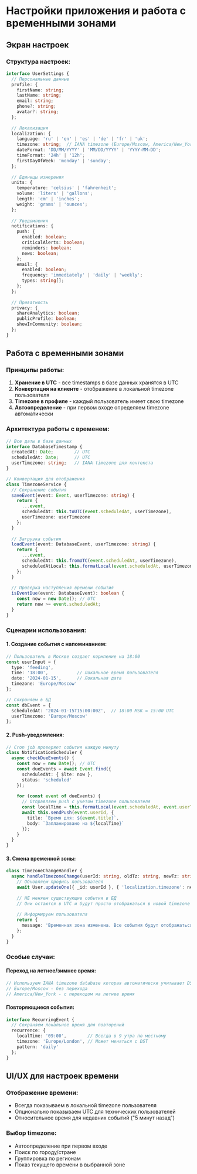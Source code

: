 # Настройки приложения и работа с временными зонами

## Экран настроек

### Структура настроек:
```typescript
interface UserSettings {
  // Персональные данные
  profile: {
    firstName: string;
    lastName: string;
    email: string;
    phone?: string;
    avatar?: string;
  };
  
  // Локализация
  localization: {
    language: 'ru' | 'en' | 'es' | 'de' | 'fr' | 'uk';
    timezone: string;  // IANA timezone (Europe/Moscow, America/New_York)
    dateFormat: 'DD/MM/YYYY' | 'MM/DD/YYYY' | 'YYYY-MM-DD';
    timeFormat: '24h' | '12h';
    firstDayOfWeek: 'monday' | 'sunday';
  };
  
  // Единицы измерения
  units: {
    temperature: 'celsius' | 'fahrenheit';
    volume: 'liters' | 'gallons';
    length: 'cm' | 'inches';
    weight: 'grams' | 'ounces';
  };
  
  // Уведомления
  notifications: {
    push: {
      enabled: boolean;
      criticalAlerts: boolean;
      reminders: boolean;
      news: boolean;
    };
    email: {
      enabled: boolean;
      frequency: 'immediately' | 'daily' | 'weekly';
      types: string[];
    };
  };
  
  // Приватность
  privacy: {
    shareAnalytics: boolean;
    publicProfile: boolean;
    showInCommunity: boolean;
  };
}
```

## Работа с временными зонами

### Принципы работы:
1. **Хранение в UTC** - все timestamps в базе данных хранятся в UTC
2. **Конвертация на клиенте** - отображение в локальной timezone пользователя
3. **Timezone в профиле** - каждый пользователь имеет свою timezone
4. **Автоопределение** - при первом входе определяем timezone автоматически

### Архитектура работы с временем:
```typescript
// Все даты в базе данных
interface DatabaseTimestamp {
  createdAt: Date;        // UTC
  scheduledAt: Date;      // UTC
  userTimezone: string;   // IANA timezone для контекста
}

// Конвертация для отображения
class TimezoneService {
  // Сохранение события
  saveEvent(event: Event, userTimezone: string) {
    return {
      ...event,
      scheduledAt: this.toUTC(event.scheduledAt, userTimezone),
      userTimezone: userTimezone
    };
  }
  
  // Загрузка события
  loadEvent(event: DatabaseEvent, userTimezone: string) {
    return {
      ...event,
      scheduledAt: this.fromUTC(event.scheduledAt, userTimezone),
      scheduledAtLocal: this.formatLocal(event.scheduledAt, userTimezone)
    };
  }
  
  // Проверка наступления времени события
  isEventDue(event: DatabaseEvent): boolean {
    const now = new Date(); // UTC
    return now >= event.scheduledAt;
  }
}
```

### Сценарии использования:

#### 1. Создание события с напоминанием:
```typescript
// Пользователь в Москве создает кормление на 18:00
const userInput = {
  type: 'feeding',
  time: '18:00',           // Локальное время пользователя
  date: '2024-01-15',      // Локальная дата
  timezone: 'Europe/Moscow'
};

// Сохраняем в БД
const dbEvent = {
  scheduledAt: '2024-01-15T15:00:00Z',  // 18:00 MSK = 15:00 UTC
  userTimezone: 'Europe/Moscow'
};
```

#### 2. Push-уведомления:
```typescript
// Cron job проверяет события каждую минуту
class NotificationScheduler {
  async checkDueEvents() {
    const now = new Date(); // UTC
    const dueEvents = await Event.find({
      scheduledAt: { $lte: now },
      status: 'scheduled'
    });
    
    for (const event of dueEvents) {
      // Отправляем push с учетом timezone пользователя
      const localTime = this.formatLocal(event.scheduledAt, event.userTimezone);
      await this.sendPush(event.userId, {
        title: `Время для: ${event.title}`,
        body: `Запланировано на ${localTime}`
      });
    }
  }
}
```

#### 3. Смена временной зоны:
```typescript
class TimezoneChangeHandler {
  async handleTimezoneChange(userId: string, oldTz: string, newTz: string) {
    // Обновляем профиль пользователя
    await User.updateOne({ _id: userId }, { 'localization.timezone': newTz });
    
    // НЕ меняем существующие события в БД
    // Они остаются в UTC и будут просто отображаться в новой timezone
    
    // Информируем пользователя
    return {
      message: 'Временная зона изменена. Все события будут отображаться в новом часовом поясе.'
    };
  }
}
```

### Особые случаи:

#### Переход на летнее/зимнее время:
```typescript
// Используем IANA timezone database которая автоматически учитывает DST
// Europe/Moscow - без перехода
// America/New_York - с переходом на летнее время
```

#### Повторяющиеся события:
```typescript
interface RecurringEvent {
  // Сохраняем локальное время для повторений
  recurrence: {
    localTime: '09:00',        // Всегда в 9 утра по местному
    timezone: 'Europe/London', // Может меняться с DST
    pattern: 'daily'
  };
}
```

## UI/UX для настроек времени

### Отображение времени:
- Всегда показываем в локальной timezone пользователя
- Опционально показываем UTC для технических пользователей
- Относительное время для недавних событий ("5 минут назад")

### Выбор timezone:
- Автоопределение при первом входе
- Поиск по городу/стране
- Группировка по регионам
- Показ текущего времени в выбранной зоне